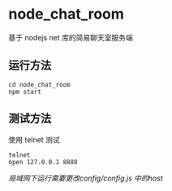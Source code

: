 # node_chat_room

基于 nodejs net 库的简易聊天室服务端

## 运行方法

```shell
cd node_chat_room
npm start
```

## 测试方法

使用 telnet 测试

```shell
telnet
open 127.0.0.1 8888
```
*局域网下运行需要更改config/config.js 中的host*
